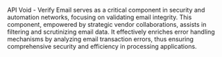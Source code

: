 API Void - Verify Email serves as a critical component in security and automation networks, focusing on validating email integrity. This component, empowered by strategic vendor collaborations, assists in filtering and scrutinizing email data. It effectively enriches error handling mechanisms by analyzing email transaction errors, thus ensuring comprehensive security and efficiency in processing applications.
